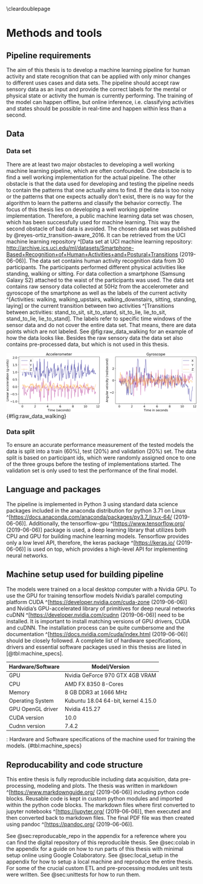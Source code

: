 


\cleardoublepage

# Methods and tools

## Pipeline requirements

The aim of this thesis is to develop a machine learning pipeline for human activity and state recognition that can be applied with only minor changes to different uses cases and data sets. The pipeline should accept raw sensory data as an input and provide the correct labels for the mental or physical state or activity the human is currently performing. The training of the model can happen offline, but online inference, i.e. classifying activities and states should be possible in real-time and happen within less than a second.

## Data
### Data set
There are at least two major obstacles to developing a well working machine learning pipeline, which are often confounded. One obstacle is to find a well working implementation for the actual pipeline. The other obstacle is that the data used for developing and testing the pipeline needs to contain the patterns that one actually aims to find. If the data is too noisy or the patterns that one expects actually don’t exist, there is no way for the algorithm to learn the patterns and classify the behavior correctly. The focus of this thesis lies on developing a well working pipeline implementation. Therefore, a public machine learning data set was chosen, which has been successfully used for machine learning. This way the second obstacle of bad data is avoided. The chosen data set was published by @reyes-ortiz_transition-aware_2016. It can be retrieved from the UCI machine learning repository ^[Data set at UCI machine learning repository: http://archive.ics.uci.edu/ml/datasets/Smartphone-Based+Recognition+of+Human+Activities+and+Postural+Transitions (2019-06-06)]. The data set contains human activity recognition data from 30 participants. The participants performed different physical activities like standing, walking or sitting. For data collection a smartphone (Samsung Galaxy S2) attached to the waist of the participants was used. The data set contains raw sensory data collected at 50Hz from the accelerometer and gyroscope of the smartphone as well as the labels of the current activity ^[Activities: walking, walking_upstairs, walking_downstairs, sitting, standing, laying] or the current transition between two activities ^[Transitions between activities: stand_to_sit, sit_to_stand, sit_to_lie, lie_to_sit, stand_to_lie, lie_to_stand]. The labels refer to specific time windows of the sensor data and do not cover the entire data set. That means, there are data points which are not labeled. See @fig:raw_data_walking for an example of how the data looks like. Besides the raw sensory data the data set also contains pre-processed data, but which is not used in this thesis.



![Raw sensory data of gyroscope and accelerometer while walking collected at 50Hz.](figures/raw_data.png){#fig:raw_data_walking}

### Data split

To ensure an accurate performance measurement of the tested models the data is split into a train (60%), test (20%) and validation (20%) set. The data split is based on participant ids, which were randomly assigned once to one of the three groups before the testing of implementations started. The validation set is only used to test the performance of the final model.

## Language and packages

The pipeline is implemented in Python 3 using standard data science packages included in the anaconda distribution for python 3.71 on Linux ^[https://docs.anaconda.com/anaconda/packages/py3.7_linux-64/ (2019-06-06)]. Additionally, the tensorflow-gpu ^[https://www.tensorflow.org/ (2019-06-06)] package is used, a deep learning library that utilizes both CPU and GPU for building machine learning models. Tensorflow provides only a low level API, therefore, the keras package ^[https://keras.io/ (2019-06-06)] is used on top, which provides a high-level API for implementing neural networks.

## Machine setup used for building pipeline

The models were trained on a local desktop computer with a Nvidia GPU. To use the GPU for training tensorflow models Nvidia’s parallel computing platform CUDA ^[https://developer.nvidia.com/cuda-zone (2019-06-06)] and Nvidia’s GPU-accelerated library of primitives for deep neural networks cuDNN ^[https://developer.nvidia.com/cudnn (2019-06-06)] need to be installed. It is important to install matching versions of GPU drivers, CUDA and cuDNN. The installation process can be quite cumbersome and the documentation ^[https://docs.nvidia.com/cuda/index.html (2019-06-06)] should be closely followed. A complete list of hardware specifications, drivers and essential software packages used in this thesiss are listed in [@tbl:machine_specs].

Hardware/Software | Model/Version
--- | ---
GPU | Nvidia GeForce 970 GTX 4GB VRAM
CPU| AMD FX 8350 8-Cores
Memory| 8 GB DDR3 at 1666 MHz
Operating System| Kubuntu 18.04 64-bit, kernel 4.15.0
GPU OpenGL driver| Nvidia 415.27
CUDA version| 10.0
Cudnn version| 7.4.2

: Hardware and Software specifications of the machine used for training the models. {#tbl:machine_specs}


## Reproducability and code structure

This entire thesis is fully reproducible including data acquisition, data pre-processing, modeling and plots. The thesis was written in markdown ^[https://www.markdownguide.org/ (2019-06-06)] including python code blocks. Reusable code is kept in custom python modules and imported within the python code blocks. The markdown files where first converted to jupyter notebooks ^[https://jupyter.org/ (2019-06-06)], then executed and then converted back to markdown files. The final PDF file was then created using pandoc ^[https://pandoc.org/ (2019-06-06)].

See @sec:reproducable_repo in the appendix for a reference where you can find the digital repository of this reproducible thesis. See @sec:colab in the appendix for a guide on how to run parts of this thesis with minimal setup online using Google Colaboratory. See @sec:local_setup in the appendix for how to setup a local machine and reproduce the entire thesis. For some of the crucial custom ETL and pre-processing modules unit tests were written. See @sec:unittests for how to run them.

